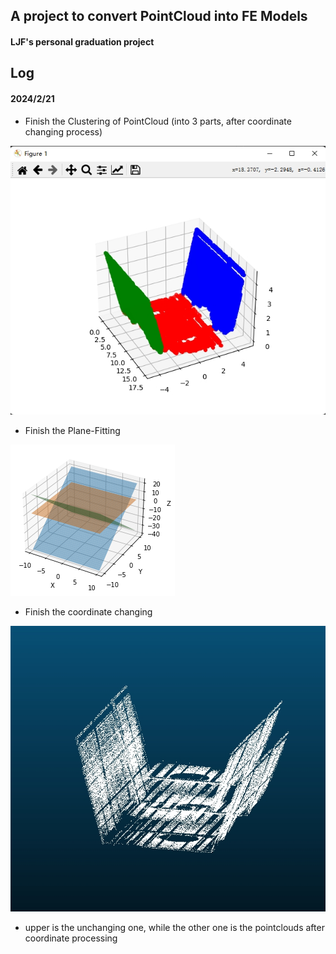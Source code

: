## A project to convert PointCloud into FE Models

#### LJF's personal graduation project

## Log
#### 2024/2/21
- Finish the Clustering of PointCloud (into 3 parts, after coordinate changing process)
 
![image](https://github.com/StonecoldLi/Pt2FE/blob/master/pictures/clustering_result.png)


- Finish the Plane-Fitting

![image](https://github.com/StonecoldLi/Pt2FE/blob/master/pictures/output.png)  


- Finish the coordinate changing

![image](https://github.com/StonecoldLi/Pt2FE/blob/master/pictures/cloud_compare.jpg)   

  - upper is the unchanging one, while the other one is the pointclouds after coordinate processing
